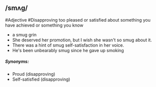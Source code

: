 ## /smʌɡ/  
#Adjective #Disapproving
too pleased or satisfied about something you have achieved or something you know

- a smug grin
- She deserved her promotion, but I wish she wasn't so smug about it.
- There was a hint of smug self-satisfaction in her voice.
- He's been unbearably smug since he gave up smoking

##### Synonyms:
- Proud (disapproving)
- Self-satisfied (disapproving)